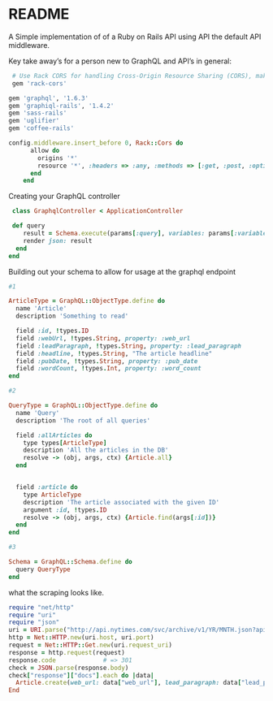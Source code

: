 # README 

A Simple implementation of of a Ruby on Rails API using API the default API middleware. 

Key take away’s for a person new to GraphQL and API’s in general:
```ruby
 # Use Rack CORS for handling Cross-Origin Resource Sharing (CORS), making cross-origin AJAX possible
 gem 'rack-cors'

gem 'graphql', '1.6.3'
gem 'graphiql-rails', '1.4.2'
gem 'sass-rails'
gem 'uglifier'
gem 'coffee-rails'
``` 
```ruby
config.middleware.insert_before 0, Rack::Cors do
      allow do
        origins '*'
        resource '*', :headers => :any, :methods => [:get, :post, :options, :delete, :patch]
      end
    end
```

Creating your GraphQL controller


```ruby
 class GraphqlController < ApplicationController

 def query
    result = Schema.execute(params[:query], variables: params[:variables])
    render json: result
  end
end
```
Building out your schema to allow for usage at the graphql endpoint 

```ruby
#1

ArticleType = GraphQL::ObjectType.define do 
  name 'Article'
  description 'Something to read'

  field :id, !types.ID 
  field :webUrl, !types.String, property: :web_url
  field :leadParagraph, !types.String, property: :lead_paragraph
  field :headline, !types.String, "The article headline"
  field :pubDate, !types.String, property: :pub_date
  field :wordCount, !types.Int, property: :word_count
end 

#2

QueryType = GraphQL::ObjectType.define do 
  name 'Query'
  description 'The root of all queries'

  field :allArticles do
    type types[ArticleType]
    description 'All the articles in the DB'
    resolve -> (obj, args, ctx) {Article.all}
  end 


  field :article do 
    type ArticleType
    description 'The article associated with the given ID'
    argument :id, !types.ID 
    resolve -> (obj, args, ctx) {Article.find(args[:id])}
  end 
end 

#3

Schema = GraphQL::Schema.define do
  query QueryType
end
```

what the scraping looks like. 


```ruby
require "net/http"
require "uri"
require "json"
uri = URI.parse("http://api.nytimes.com/svc/archive/v1/YR/MNTH.json?api-key=YOUR_API_KEY")
http = Net::HTTP.new(uri.host, uri.port)
request = Net::HTTP::Get.new(uri.request_uri)
response = http.request(request)
response.code             # => 301
check = JSON.parse(response.body)
check["response"]["docs"].each do |data|
  Article.create(web_url: data["web_url"], lead_paragraph: data["lead_paragraph"], headline: data["headline"]["main"], pub_date: data["pub_date"], word_count: data["word_count"] )
End
```
